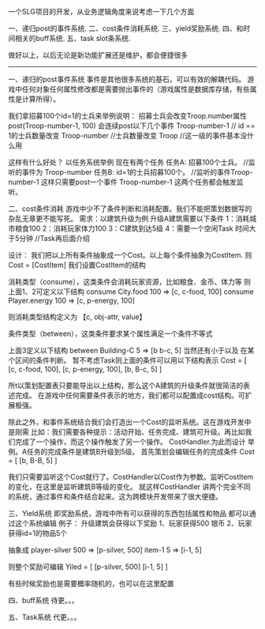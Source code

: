 一个SLG项目的开发，从业务逻辑角度来说考虑一下几个方面

一、递归post的事件系统.
二、cost条件消耗系统.
三、yield奖励系统.
四、和时间相关的buff系统.
五、task slot条系统.

做好以上，以后无论是新功能扩展还是维护，都会便捷很多

--------------------------
一、递归的post事件系统
事件是其他很多系统的基石，可以有效的解耦代码。
游戏中任何对象任何属性修改都是需要抛出事件的（游戏属性是数据库存储，有些属性是计算所得）。

我们拿招募100个id=1的士兵来举例说明：
招募士兵会改变Troop.number属性
post(Troop-number-1, 100)
会连续post以下几个事件
Troop-number-1     // id == 1的士兵数量改变
Troop-number        //士兵数量改变
Troop                     //这一级的事件基本没什么用

这样有什么好处？
以任务系统举例
现在有两个任务
任务A: 招募100个士兵。  //监听的事件为 Troop-number
任务B: id=1的士兵招募100个。  //监听的事件Troop-number-1
这样只需要post一个事件 Troop-number-1 这两个任务都会触发监听。

二、cost条件消耗
游戏中少不了条件判断和消耗配置。我们不能把策划数据写的杂乱无章更不能写死。
需求：以建筑升级为例
升级A建筑需要以下条件
1：消耗城市粮食100
2：消耗玩家体力100
3：C建筑到达5级
4：需要一个空闲Task 时间大于5分钟 //Task再后面介绍

设计：
我们把以上所有条件抽象成一个Cost。以上每个条件抽象为CostItem.  则 Cost = [CostItem]
我们设置CostItem的结构

消耗类型（consume），这类条件会消耗玩家资源，比如粮食、金币、体力等
则上面1、2可定义以下结构
consume  City.food  100  =>  [c, c-food, 100]
consume Player.energy 100 => [c, p-energy, 100]

则消耗类型结构定义为  【c, obj-attr, value】

条件类型（between），这类条件要求某个属性满足一个条件不等式

上面3定义以下结构
between  Building-C  5 => [b b-c, 5]
当然还有小于以及 在某个区间的条件判断。
暂不考虑Task则上面的条件可以用以下结构表示
Cost = [
    [c, c-food, 100],
    [c, p-energy, 100],
    [b, B-c, 5]
]

所t以策划配置表只要能导出以上结构，那么这个A建筑的升级条件就很简洁的表述完成。
在游戏中任何需要条件表示的地方，我们都可以配置成cost结构。可扩展极强。

除此之外，和事件系统结合我们会打造出一个Cost的监听系统。这在游戏开发中是刚需
比如：我们需要各种提示：活动开始、任务完成、建筑可升级。再比如我们完成了一个操作，而这个操作触发了另一个操作。
CostHandler.为此而设计
举例。A任务的完成条件是建筑B升级到5级。
首先策划会编辑任务的完成条件 
Cost = [
    [b, B-B, 5]
]

我们只需要监听这个Cost就行了。CostHandler以Cost作为参数。监听CostItem的变化，在这里是监听建筑B等级的变化。
就这样CostHandler 讲两个完全不同的系统，通过事件和条件结合起来。这为跨模块开发带来了很大便捷。


三、Yield系统
即奖励系统，游戏中所有可以获得的东西包括属性和物品 都可以通过这个系统编辑
例子：
升级建筑会获得以下奖励
1、玩家获得500 银币
2、玩家获得id=1的物品5个

抽象成
player-silver 500 => [p-silver, 500]
item-1 5 => [i-1, 5]

则整个奖励可编辑
Yiled = [
    [p-silver, 500]
    [i-1, 5]
]

有些时候奖励也是需要概率随机的，也可以在这里配置

四、buff系统
待更。。。

五、Task系统
代更。。。

